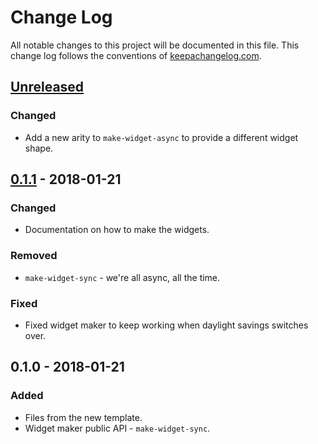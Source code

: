# Change Log
All notable changes to this project will be documented in this file. This change log follows the conventions of [keepachangelog.com](http://keepachangelog.com/).

## [Unreleased]
### Changed
- Add a new arity to `make-widget-async` to provide a different widget shape.

## [0.1.1] - 2018-01-21
### Changed
- Documentation on how to make the widgets.

### Removed
- `make-widget-sync` - we're all async, all the time.

### Fixed
- Fixed widget maker to keep working when daylight savings switches over.

## 0.1.0 - 2018-01-21
### Added
- Files from the new template.
- Widget maker public API - `make-widget-sync`.

[Unreleased]: https://github.com/your-name/radar/compare/0.1.1...HEAD
[0.1.1]: https://github.com/your-name/radar/compare/0.1.0...0.1.1
